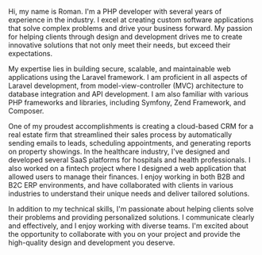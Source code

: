 
Hi, my name is Roman. I'm a PHP developer with several years of experience in the industry. I excel at creating custom software applications that solve complex problems and drive your business forward. My passion for helping clients through design and development drives me to create innovative solutions that not only meet their needs, but exceed their expectations.

My expertise lies in building secure, scalable, and maintainable web applications using the Laravel framework. I am proficient in all aspects of Laravel development, from model-view-controller (MVC) architecture to database integration and API development. I am also familiar with various PHP frameworks and libraries, including Symfony, Zend Framework, and Composer.

One of my proudest accomplishments is creating a cloud-based CRM for a real estate firm that streamlined their sales process by automatically sending emails to leads, scheduling appointments, and generating reports on property showings. In the healthcare industry, I've designed and developed several SaaS platforms for hospitals and health professionals. I also worked on a fintech project where I designed a web application that allowed users to manage their finances. I enjoy working in both B2B and B2C ERP environments, and have collaborated with clients in various industries to understand their unique needs and deliver tailored solutions.

In addition to my technical skills, I'm passionate about helping clients solve their problems and providing personalized solutions. I communicate clearly and effectively, and I enjoy working with diverse teams. I'm excited about the opportunity to collaborate with you on your project and provide the high-quality design and development you deserve.
